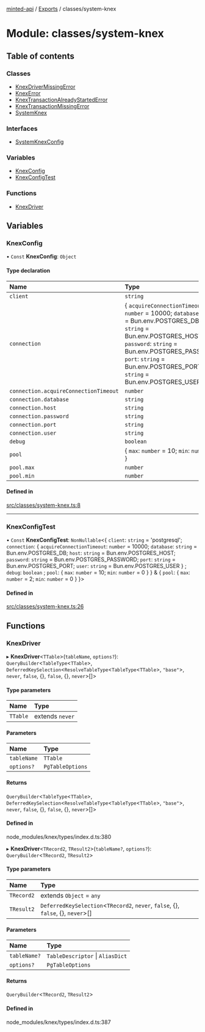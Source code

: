 [minted-api](../README.md) / [Exports](../modules.md) / classes/system-knex

# Module: classes/system-knex

## Table of contents

### Classes

- [KnexDriverMissingError](../classes/classes_system_knex.KnexDriverMissingError.md)
- [KnexError](../classes/classes_system_knex.KnexError.md)
- [KnexTransactionAlreadyStartedError](../classes/classes_system_knex.KnexTransactionAlreadyStartedError.md)
- [KnexTransactionMissingError](../classes/classes_system_knex.KnexTransactionMissingError.md)
- [SystemKnex](../classes/classes_system_knex.SystemKnex.md)

### Interfaces

- [SystemKnexConfig](../interfaces/classes_system_knex.SystemKnexConfig.md)

### Variables

- [KnexConfig](classes_system_knex.md#knexconfig)
- [KnexConfigTest](classes_system_knex.md#knexconfigtest)

### Functions

- [KnexDriver](classes_system_knex.md#knexdriver)

## Variables

### KnexConfig

• `Const` **KnexConfig**: `Object`

#### Type declaration

| Name | Type |
| :------ | :------ |
| `client` | `string` |
| `connection` | { `acquireConnectionTimeout`: `number` = 10000; `database`: `string` = Bun.env.POSTGRES\_DB; `host`: `string` = Bun.env.POSTGRES\_HOST; `password`: `string` = Bun.env.POSTGRES\_PASSWORD; `port`: `string` = Bun.env.POSTGRES\_PORT; `user`: `string` = Bun.env.POSTGRES\_USER } |
| `connection.acquireConnectionTimeout` | `number` |
| `connection.database` | `string` |
| `connection.host` | `string` |
| `connection.password` | `string` |
| `connection.port` | `string` |
| `connection.user` | `string` |
| `debug` | `boolean` |
| `pool` | { `max`: `number` = 10; `min`: `number` = 0 } |
| `pool.max` | `number` |
| `pool.min` | `number` |

#### Defined in

[src/classes/system-knex.ts:8](https://github.com/ianzepp/minted-api-ts/blob/ce6db2f/src/classes/system-knex.ts#L8)

___

### KnexConfigTest

• `Const` **KnexConfigTest**: `NonNullable`<{ `client`: `string` = 'postgresql'; `connection`: { `acquireConnectionTimeout`: `number` = 10000; `database`: `string` = Bun.env.POSTGRES\_DB; `host`: `string` = Bun.env.POSTGRES\_HOST; `password`: `string` = Bun.env.POSTGRES\_PASSWORD; `port`: `string` = Bun.env.POSTGRES\_PORT; `user`: `string` = Bun.env.POSTGRES\_USER } ; `debug`: `boolean` ; `pool`: { `max`: `number` = 10; `min`: `number` = 0 }  } & { `pool`: { `max`: `number` = 2; `min`: `number` = 0 }  }\>

#### Defined in

[src/classes/system-knex.ts:26](https://github.com/ianzepp/minted-api-ts/blob/ce6db2f/src/classes/system-knex.ts#L26)

## Functions

### KnexDriver

▸ **KnexDriver**<`TTable`\>(`tableName`, `options?`): `QueryBuilder`<`TableType`<`TTable`\>, `DeferredKeySelection`<`ResolveTableType`<`TableType`<`TTable`\>, ``"base"``\>, `never`, ``false``, {}, ``false``, {}, `never`\>[]\>

#### Type parameters

| Name | Type |
| :------ | :------ |
| `TTable` | extends `never` |

#### Parameters

| Name | Type |
| :------ | :------ |
| `tableName` | `TTable` |
| `options?` | `PgTableOptions` |

#### Returns

`QueryBuilder`<`TableType`<`TTable`\>, `DeferredKeySelection`<`ResolveTableType`<`TableType`<`TTable`\>, ``"base"``\>, `never`, ``false``, {}, ``false``, {}, `never`\>[]\>

#### Defined in

node_modules/knex/types/index.d.ts:380

▸ **KnexDriver**<`TRecord2`, `TResult2`\>(`tableName?`, `options?`): `QueryBuilder`<`TRecord2`, `TResult2`\>

#### Type parameters

| Name | Type |
| :------ | :------ |
| `TRecord2` | extends `Object` = `any` |
| `TResult2` | `DeferredKeySelection`<`TRecord2`, `never`, ``false``, {}, ``false``, {}, `never`\>[] |

#### Parameters

| Name | Type |
| :------ | :------ |
| `tableName?` | `TableDescriptor` \| `AliasDict` |
| `options?` | `PgTableOptions` |

#### Returns

`QueryBuilder`<`TRecord2`, `TResult2`\>

#### Defined in

node_modules/knex/types/index.d.ts:387
